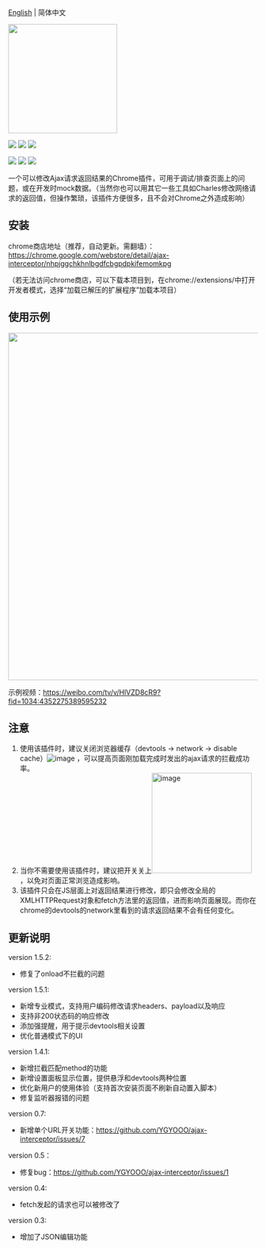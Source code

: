 [English](./README.md) | 简体中文

<img src="https://github.com/YGYOOO/ajax-interceptor/raw/master/readmeImgs/Ajax_Modifier.png" width="220">   

[![](https://img.shields.io/chrome-web-store/v/nhpjggchkhnlbgdfcbgpdpkifemomkpg.svg?logo=Google%20Chrome&logoColor=white&color=blue&style=flat-square)](https://chrome.google.com/webstore/detail/ajax-interceptor/nhpjggchkhnlbgdfcbgpdpkifemomkpg) 
[![](https://img.shields.io/chrome-web-store/stars/nhpjggchkhnlbgdfcbgpdpkifemomkpg.svg?logo=Google%20Chrome&logoColor=white&color=blue&style=flat-square)](https://chrome.google.com/webstore/detail/nhpjggchkhnlbgdfcbgpdpkifemomkpg) 
[![](https://img.shields.io/chrome-web-store/users/nhpjggchkhnlbgdfcbgpdpkifemomkpg.svg?logo=Google%20Chrome&logoColor=white&color=blue&style=flat-square)](https://chrome.google.com/webstore/detail/ajax-interceptor/nhpjggchkhnlbgdfcbgpdpkifemomkpg)    

[![](https://img.shields.io/github/followers/YGYOOO.svg?label=Follow&style=social)](https://github.com/YGYOOO)
[![](https://img.shields.io/badge/Follow%20@卧槽竟然是YGY的微博--brightgreen.svg?logo=Sina%20Weibo&style=social)](https://weibo.com/u/5352731024)
[![](https://img.shields.io/badge/Follow%20@YGYOOO--brightgreen.svg?logo=Twitter&style=social)](https://twitter.com/YGYOOO)

一个可以修改Ajax请求返回结果的Chrome插件，可用于调试/排查页面上的问题，或在开发时mock数据。（当然你也可以用其它一些工具如Charles修改网络请求的返回值，但操作繁琐，该插件方便很多，且不会对Chrome之外造成影响）   

## 安装
chrome商店地址（推荐，自动更新。需翻墙）：https://chrome.google.com/webstore/detail/ajax-interceptor/nhpjggchkhnlbgdfcbgpdpkifemomkpg   

（若无法访问chrome商店，可以下载本项目到，在chrome://extensions/中打开开发者模式，选择“加载已解压的扩展程序”加载本项目）

## 使用示例
<img src="https://github.com/YGYOOO/ajax-interceptor/raw/master/readmeImgs/screenshot2.png" width="700"> 

示例视频：https://weibo.com/tv/v/HlVZD8cR9?fid=1034:4352275389595232


## 注意
1. 使用该插件时，建议关闭浏览器缓存（devtools -> network -> disable cache）![image](https://github.com/YGYOOO/ajax-interceptor/assets/15754991/ddac6f23-dbdf-4234-881f-60bb36178d67) ，可以提高页面刚加载完成时发出的ajax请求的拦截成功率。
2. 当你不需要使用该插件时，建议把开关关上<img width="202" alt="image" src="https://github.com/YGYOOO/ajax-interceptor/assets/15754991/80247f0b-4b97-4d92-b4b9-f93b16bc257c">，以免对页面正常浏览造成影响。
3. 该插件只会在JS层面上对返回结果进行修改，即只会修改全局的XMLHTTPRequest对象和fetch方法里的返回值，进而影响页面展现。而你在chrome的devtools的network里看到的请求返回结果不会有任何变化。


## 更新说明
version 1.5.2:
- 修复了onload不拦截的问题

version 1.5.1:
- 新增专业模式，支持用户编码修改请求headers、payload以及响应
- 支持非200状态码的响应修改
- 添加强提醒，用于提示devtools相关设置
- 优化普通模式下的UI

version 1.4.1:
- 新增拦截匹配method的功能
- 新增设置面板显示位置，提供悬浮和devtools两种位置
- 优化新用户的使用体验（支持首次安装页面不刷新自动置入脚本）
- 修复监听器报错的问题

version 0.7:
- 新增单个URL开关功能：https://github.com/YGYOOO/ajax-interceptor/issues/7

version 0.5：
- 修复bug：https://github.com/YGYOOO/ajax-interceptor/issues/1

version 0.4:
- fetch发起的请求也可以被修改了

version 0.3:
- 增加了JSON编辑功能 
